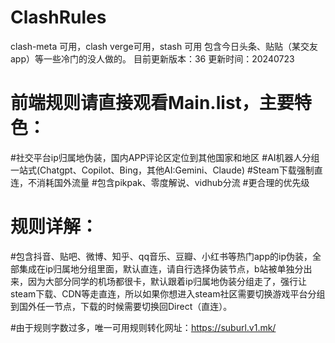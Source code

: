 # ClashRules
clash-meta 可用，clash verge可用，stash 可用
包含今日头条、贴贴（某交友app）等一些冷门的没人做的。
目前更新版本：36 更新时间：20240723

# 前端规则请直接观看Main.list，主要特色：
#社交平台ip归属地伪装，国内APP评论区定位到其他国家和地区
#AI机器人分组一站式(Chatgpt、Copilot、Bing，其他AI:Gemini、Claude)
#Steam下载强制直连，不消耗国外流量
#包含pikpak、零度解说、vidhub分流
#更合理的优先级

# 规则详解：
#包含抖音、贴吧、微博、知乎、qq音乐、豆瓣、小红书等热门app的ip伪装，全部集成在ip归属地分组里面，默认直连，请自行选择伪装节点，b站被单独分出来，因为大部分同学的机场都很卡，默认跟着ip归属地伪装分组走了，强行让steam下载、CDN等走直连，所以如果你想进入steam社区需要切换游戏平台分组到国外任一节点，下载的时候需要切换回Direct（直连）。


#由于规则字数过多，唯一可用规则转化网址：https://suburl.v1.mk/

